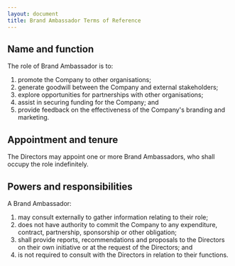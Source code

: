 ```yaml
---
layout: document
title: Brand Ambassador Terms of Reference
---
```


## Name and function

The role of Brand Ambassador is to:

1. promote the Company to other organisations;
2. generate goodwill between the Company and external stakeholders;
3. explore opportunities for partnerships with other organisations;
4. assist in securing funding for the Company; and
5. provide feedback on the effectiveness of the Company's branding and marketing.

## Appointment and tenure

The Directors may appoint one or more Brand Ambassadors, who shall occupy the role indefinitely.

## Powers and responsibilities

A Brand Ambassador:

1. may consult externally to gather information relating to their role;
2. does not have authority to commit the Company to any expenditure, contract, partnership, sponsorship or other obligation;
3. shall provide reports, recommendations and proposals to the Directors on their own initiative or at the request of the Directors; and
4. is not required to consult with the Directors in relation to their functions.
